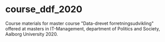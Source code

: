 # course_ddf_2020

Course materials for master course "Data-drevet forretningsudvikling" offered at masters in IT-Management, department of Politics and Society, Aalborg University 2020.

